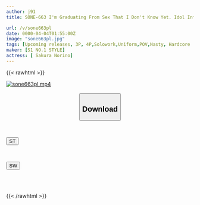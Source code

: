 ```yaml
---
author: j91
title: SONE-663 I'm Graduating From Sex That I Don't Know Yet. Idol Influencer 'Rino Sakurano' Has Her First 3 Experiences. A First-time Experience In Her Life, A Super Orgasmic Special

url: /v/sone663pl
date: 0000-04-04T01:55:00Z
image: "sone663pl.jpg"
tags: [Upcoming releases, 3P, 4P,Solowork,Uniform,POV,Nasty, Hardcore	]
maker: [S1 NO.1 STYLE]
actress: [ Sakura Norino]
---
```



{{< rawhtml >}}

<div class="video" data-videoid="pending_link.html">
    <a href="javascript:;">
        <img src="/v/sone663pl/sone663pl.jpg" width="WIDTH" height="HEIGHT" alt="sone663pl.mp4" loading="lazy">
    </a>
</div>

<script type="text/javascript" src="https://j91.asia/asset/on-demand-pend.js"></script>

<br>
  <link rel="stylesheet" href="https://j91.asia/asset/bs5.css">
  
  <center>
  <button class="btn btn-primary" type="button" data-bs-toggle="collapse" data-bs-target=".multi-collapse" aria-expanded="false" aria-controls="multiCollapseExample1 multiCollapseExample2"><h2>Download</h2></button></center>
</p>
<div class="row">
  <div class="col">
    <div class="collapse multi-collapse" id="multiCollapseExample1">
      <div class="card card-body">
	      	      <br>
<div class="buttons">  
<p><a href="https://j91.asia/pending_link.html" target="_blank"><button class="btn-hover color-3"><i class="fa fa-download"></i> ST</button></a></p></div>
    </div>
  </div>
</div>
  <div class="col">
    <div class="collapse multi-collapse" id="multiCollapseExample2">
      <div class="card card-body">
	      <br>
<div class="buttons">
<p><a href="https://j91.asia/pending_link.html" target="_blank"><button class="btn-hover color-2"><i class="fa fa-download"></i> SW</button></a></p></div>
<br><br>
      </div>
    </div>
  </div>
</div>

{{< /rawhtml >}}